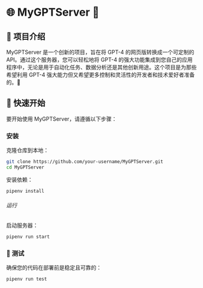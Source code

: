 # 🌐 MyGPTServer 🤖

## 📝 项目介绍

MyGPTServer 是一个创新的项目，旨在将 GPT-4 的网页版转换成一个可定制的 API。通过这个服务器，您可以轻松地将 GPT-4 的强大功能集成到您自己的应用程序中，无论是用于自动化任务、数据分析还是其他创新用途。这个项目是为那些希望利用 GPT-4 强大能力但又希望更多控制和灵活性的开发者和技术爱好者准备的。🚀

## 🚀 快速开始

要开始使用 MyGPTServer，请遵循以下步骤：

### 安装

克隆仓库到本地：

```bash
git clone https://github.com/your-username/MyGPTServer.git
cd MyGPTServer
```

安装依赖：

```bash
pipenv install
```

###### 运行

启动服务器：

```bash
pipenv run start
```

### 🔧 测试
确保您的代码在部署前是稳定且可靠的：
```bash
pipenv run test
```
